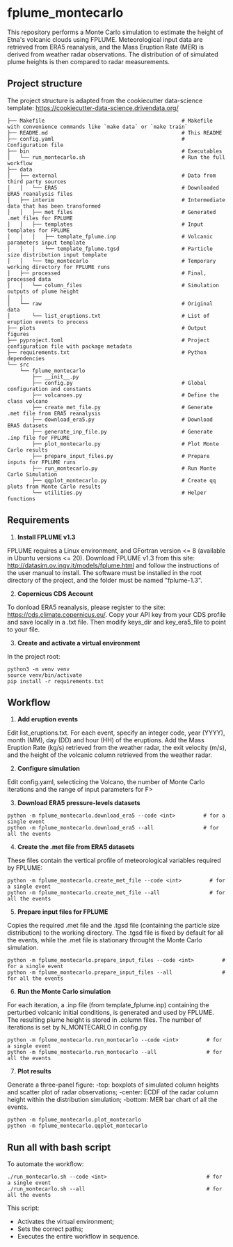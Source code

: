 # fplume_montecarlo

This repository performs a Monte Carlo simulation to estimate the height of Etna's volcanic clouds using FPLUME. Meteorological input data are retrieved from ERA5 reanalysis, and the Mass Eruption Rate (MER) is derived from weather radar observations. The distribution of of simulated plume heights is then compared to radar measurements.

## Project structure

The project structure is adapted from the cookiecutter data-science template:
https://cookiecutter-data-science.drivendata.org/
```
├── Makefile                                            # Makefile with convenience commands like `make data` or `make train`
├── README.md                                           # This README
├── config.yaml                                         # Configuration file
├── bin                                                 # Executables
│   └── run_montecarlo.sh                               # Run the full workflow
├── data                                                
│   ├── external                                        # Data from third party sources
│   │   └── ERA5                                        # Downloaded ERA5 reanalysis files
│   ├── interim                                         # Intermediate data that has been transformed
│   │   ├── met_files                                   # Generated .met files for FPLUME
│   │   ├── templates                                   # Input templates for FPLUME
│   │   │   ├── template_fplume.inp                     # Volcanic parameters input template
│   │   │   └── template_fplume.tgsd                    # Particle size distribution input template
│   │   └── tmp_montecarlo                              # Temporary working directory for FPLUME runs
│   ├── processed                                       # Final, processed data
│   │   └── column_files                                # Simulation outputs of plume height
│   │  
│   └── raw                                             # Original data
│       └── list_eruptions.txt                          # List of eruption events to process
├── plots                                               # Output figures
├── pyproject.toml                                      # Project configuration file with package metadata
├── requirements.txt                                    # Python dependencies
└── src                                                
    └── fplume_montecarlo                               
        ├── __init__.py                                 
        ├── config.py                                   # Global configuration and constants
        ├── volcanoes.py                                # Define the class volcano
        ├── create_met_file.py                          # Generate .met file from ERA5 reanalysis
        ├── download_era5.py                            # Download ERA5 datasets
        ├── generate_inp_file.py                        # Generate .inp file for FPLUME
        ├── plot_montecarlo.py                          # Plot Monte Carlo results
        ├── prepare_input_files.py                      # Prepare inputs for FPLUME runs
        ├── run_montecarlo.py                           # Run Monte Carlo Simulation
        ├── qqplot_montecarlo.py                        # Create qq plots from Monte Carlo results
        └── utilities.py                                # Helper functions
```
## Requirements

1. **Install FPLUME v1.3**

FPLUME requires a Linux environment, and GFortran version <= 8 (available in Ubuntu versions <= 20). Download FPLUME v1.3 from this site: http://datasim.ov.ingv.it/models/fplume.html and follow the instructions of the user manual to install. The software must be installed in the root directory of the project, and the folder must be named "fplume-1.3".

2. **Copernicus CDS Account** 

To donload ERA5 reanalysis, please register to the site: https://cds.climate.copernicus.eu/. Copy your API key from your CDS profile and save locally in a .txt file. Then modify keys_dir and key_era5_file to point to your file.

3. **Create and activate a virtual environment**

In the project root:
```
python3 -m venv venv
source venv/bin/activate
pip install -r requirements.txt
```
## Workflow
1. **Add eruption events**

Edit list_eruptions.txt. For each event, specify an integer code, year (YYYY), month (MM), day (DD) and hour (HH) of the eruptions. Add the Mass Eruption Rate (kg/s) retrieved from the weather radar, the exit velocity (m/s), and the height of the volcanic column retrieved from the weather radar.

2. **Configure simulation**

Edit config.yaml, selecticing the Volcano, the number of Monte Carlo iterations and the range of input parameters for F>

3. **Download ERA5 pressure-levels datasets**
```
python -m fplume_montecarlo.download_era5 --code <int>         # for a single event
python -m fplume_montecarlo.download_era5 --all                # for all the events
```
4. **Create the .met file from ERA5 datasets**

These files contain the vertical profile of meteorological variables required by FPLUME:
```
python -m fplume_montecarlo.create_met_file --code <int>         # for a single event
python -m fplume_montecarlo.create_met_file --all                # for all the events
```
5. **Prepare input files for FPLUME** 

Copies the required .met file and the .tgsd file (containing the particle size distribution) to the working directory. The .tgsd file is fixed by default for all the events, while the .met file is stationary throught the Monte Carlo simulation.
```
python -m fplume_montecarlo.prepare_input_files --code <int>         # for a single event
python -m fplume_montecarlo.prepare_input_files --all                # for all the events
```
6. **Run the Monte Carlo simulation** 

For each iteration, a .inp file (from template_fplume.inp) containing the perturbed volcanic initial conditions, is generated and used by FPLUME. The resulting plume height is stored in .column files. The number of iterations is set by N_MONTECARLO in config.py
```
python -m fplume_montecarlo.run_montecarlo --code <int>         # for a single event
python -m fplume_montecarlo.run_montecarlo --all                # for all the events
```
7. **Plot results**

Generate a three-panel figure:
-top: boxplots of simulated column heights and scatter plot of radar observations;
-center: ECDF of the radar column height within the distribution simulation;
-bottom: MER bar chart of all the events.
```
python -m fplume_montecarlo.plot_montecarlo
python -m fplume_montecarlo.qqplot_montecarlo
```
## Run all with bash script

To automate the workflow:
```
./run_montecarlo.sh --code <int>                                # for a single event
./run_montecarlo.sh --all                                       # for all the events
```
This script:
- Activates the virtual environment;
- Sets the correct paths;
- Executes the entire workflow in sequence.
